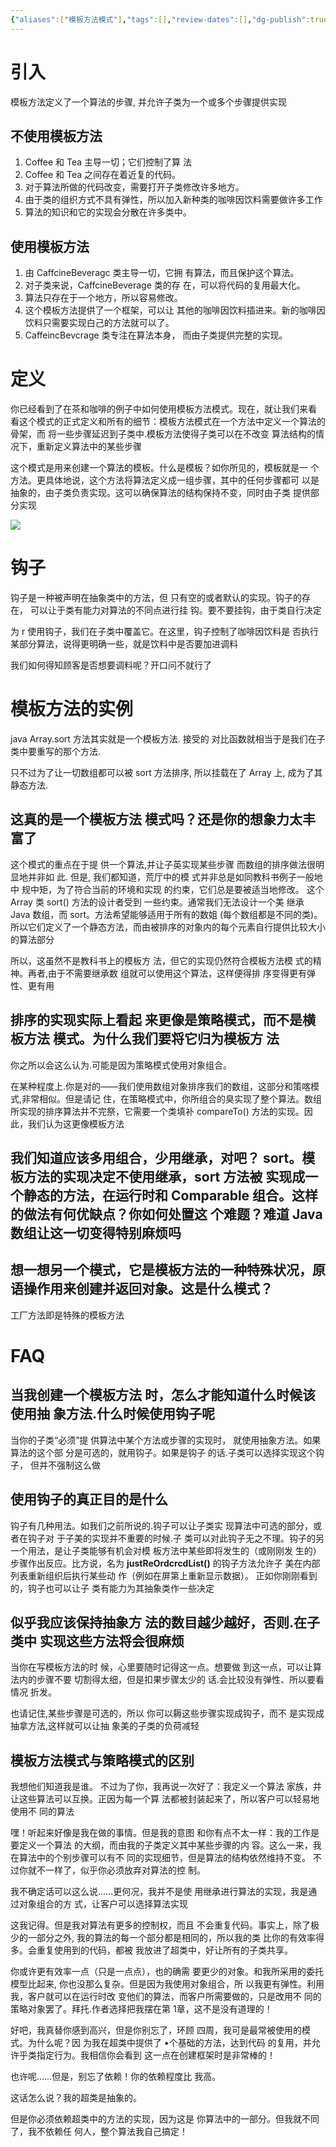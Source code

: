```yaml
---
{"aliases":["模板方法模式"],"tags":[],"review-dates":[],"dg-publish":true,"date-created":"2023-10-17-Tue, 7:34:35 pm","date-modified":"2023-10-17-Tue, 9:13:02 pm","permalink":"/programming/basic/cs-basic/design-pattern/template-method-pattern/","dgPassFrontmatter":true}
---
```



# 引入

模板方法定义了一个算法的步骤, 并允许子类为一个或多个步骤提供实现

## 不使用模板方法

1. Coffee 和 Tea 主导一切；它们控制了算 法
2. Coffee 和 Tea 之间存在着近复的代码。
3. 对于算法所做的代码改变，需要打开子类修改许多地方。
4. 由于类的组织方式不具有弹性，所以加入新种类的咖啡因饮料需要做许多工作
5. 算法的知识和它的实现会分散在许多类中。

## 使用模板方法

1. 由 CaffcineBeveragc 类主导一切，它拥 有算法，而且保护这个算法。
2. 对子类来说，CaffcineBeverage 类的存 在，可以将代码的复用最大化。
3. 算法只存在于一个地方，所以容易修改。
4. 这个模板方法提供了一个框架，可以让 其他的咖啡因饮料插进来。新的咖啡因饮料只需要实现白己的方法就可以了。
5. CaffeincBevcrage 类专注在算法本身， 而由子类提供完整的实现。

# 定义

你已经看到了在茶和咖啡的例子中如何使用模板方法模式。现在，就让我们来看 看这个模式的正式定义和所有的细节：模板方法模式在一个方法中定义一个算法的骨架，而 将一些步骤延迟到子类中.模板方法使得子类可以在不改变 算法结构的情况下，重新定义算法中的某些步骤

这个模式是用来创建一个算法的模板。什么是模板？如你所见的，模板就是一 个方法。更具体地说，这个方法将算法定义成一组步骤，其中的任何步骤都可 以是抽象的，由子类负责实现。这可以确保算法的结构保持不变，同时由子类 提供部分实现

![](/img/user/programming/basic/cs-basic/design-pattern/template-method-pattern/image-20231017194040071.png)

# 钩子

钩子是一种被声明在抽象类中的方法，但 只有空的或者默认的实现。钩子的存在， 可以让于类有能力对算法的不同点进行挂 钩。要不要挂钩，由于类自行决定

为 r 使用钩子，我们在子类中覆盖它。在这里，钩子控制了咖啡因饮料是 否执行某部分算法，说得更明确一些，就是饮料中是否要加进调料

我们如何得知顾客是否想要调料呢？开口问不就行了

# 模板方法的实例

java Array.sort 方法其实就是一个模板方法. 接受的 对比函数就相当于是我们在子类中要重写的那个方法.

只不过为了让一切数组都可以被 sort 方法排序, 所以挂载在了 Array 上, 成为了其静态方法.

## 这真的是一个模板方法 模式吗？还是你的想象力太丰富了

这个模式的重点在于提 供一个算法,并让子英实现某些步骤 而数组的排序做法很明显地并非如 此. 但是, 我们都知道，荒厅中的模 式并非总是如同教科书例子一般地中 规中矩，为了符合当前的环境和实现 的约束，它们总是要被适当地修改。 这个 Array 类 sort() 方法的设计者受到 一些约束。通常我们无法设计一个美 继承 Java 数组，而 sort。方法希望能够适用于所有的数姐 (每个数组都是不同的类)。所以它们定义了一个静态方法，而由被排序的对象内的每个元素自行提供比较大小的算法部分

所以，这虽然不是教科书上的模板方 法，但它的实现仍然符合模板方法模 式的精神。再者,由于不需要继承数 组就可以使用这个算法，这样便得排 序变得更有弹性、更有用

## 排序的实现实际上看起 来更像是策略模式，而不是横板方法 模式。为什么我们要将它归为模板方 法

你之所以会这么认为.可能是因为策略模式使用对象组合。

在某种程度上.你是对的——我们使用数组对象排序我们的数组，这部分和策喀模式,非常相似。但是请记 住，在策略模式中，你所组合的臭实现了整个算法。数组所实现的排序算法并不完祭，它需要一个类填补 compareTo() 方法的实现。因此，我们认为这更像模板方法

## 我们知道应该多用组合，少用继承，对吧？ sort。模板方法的实现决定不使用继承，sort 方法被 实现成一个静态的方法，在运行时和 Comparable 组合。这样的做法有何优缺点？你如何处置这 个难题？难道 Java 数组让这一切变得特别麻烦吗

## 想一想另一个模式，它是模板方法的一种特殊状况，原语操作用来创建并返回对象。这是什么模式？

工厂方法即是特殊的模板方法

# FAQ

## 当我创建一个模板方法 时，怎么才能知道什么时候该使用抽 象方法.什么时候使用钩子呢

当你的子类“必须”提 供算法中某个方法或步骤的实现时， 就使用抽象方法。如果算法的这个部 分是可选的，就用钩子。如果是钩子 的话.子类可以选择实现这个钩子， 但并不强制这么做

## 使用钩子的真正目的是什么

钩子有几种用法。如我们之前所说的.钩子可以让子类实 现算法中可选的部分，或者在钩子对 于子美的实现并不重要的时候.子 类可以对此钩子无之不理。钩子的另 一个用法，是让子类能够有机会对模 板方法中某些即将发生的（或刚刚发 生的）步骤作出反应。比方说，名为 **justReOrdcrcdList()** 的钩子方法允许子 美在内部列表重新组织后执行某些动 作（例如在屏第上重新显示数据）。 正如你刚刚看到的，钩子也可以让子 类有能力为其抽象类作一些决定

## 似乎我应该保持抽象方 法的数目越少越好，否则.在子类中 实现这些方法将会很麻烦

当你在写模板方法的时 候，心里要随时记得这一点。想要做 到这一点，可以让算法内的步骤不要 切割得太细，但是扣果步骤太少的 话.会比较没有弹性、所以要看情况 折发。

也请记住,某些步骤是可选的，所以 你可以耨这些步骤实现成钩子，而不 是实现成抽拿方法,这样就可以让抽 象美的子类的负荷减轻

## 模板方法模式与策略模式的区别

我想他们知道我是谁。 不过为了你，我再说一次好了：我定义一个算法 家族，并让这些算法可以互换。正因为每一个算 法都被封装起来了，所以客户可以轻易地使用不 同的算法

嘿！听起来好像是我在做的事情。但是我的意图 和你有点不太一样：我的工作是要定义一个算法 的大纲，而由我的子类定义其中某些步骤的内 容。这么一来，我在算法中的个别步骤可以有不 同的实现细节，但是算法的结构依然维持不变。 不过你就不一样了，似乎你必须放弃对算法的控 制。

我不确定话可以这么说……更何况，我并不是使 用继承进行算法的实现，我是通过对象组合的方 式，让客户可以选择算法实现

这我记得。但是我对算法有更多的控制权，而且 不会重复代码。事实上，除了极少的一部分之外, 我的算法的每一个部分都是相同的，所以我的类 比你的有效率得多。会重复使用到的代码，都被 我放进了超类中，好让所有的子类共享。

你或许更有效率一点（只是一点点），也的确需 要更少的对象。和我所采用的委托模型比起来, 你也没那么复杂。但是因为我使用对象组合，所 以我更有弹性。利用我，客户就可以在运行时改 变他们的算法，而客户所需要做的，只是改用不 同的策略对象罢了。拜托.作者选择把我摆在第 1章，这不是没有道理的！

好吧，我真替你感到高兴，但是你别忘了，环顾 四周，我可是最常被使用的模式。为什么呢？因 为我在超类中提供了 •个基础的方法，达到代码 的复用，并允许乎类指定行为。我相信你会看到 这一点在创建框架时是非常棒的！

也许呢……但是，别忘了依赖！你的依赖程度比 我高。

这话怎么说？我的超类是抽象的。

但是你必须依赖超类中的方法的实现，因为这是 你算法中的一部分。但我就不同了，我不依赖任 何人，整个算法我自己搞定！

